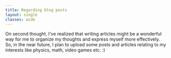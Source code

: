 ```yaml
---
title: Regarding blog posts
layout: single
classes: wide
---
```

On second thought, I've realized that writing articles might be a wonderful way for me to organize my thoughts and express myself more effectively. So, in the near future, I plan to upload some posts and articles relating to my interests like physics, math, video games etc. :)
